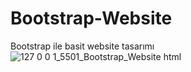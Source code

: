 # Bootstrap-Website
Bootstrap ile basit website tasarımı
![127 0 0 1_5501_Bootstrap_Website html](https://github.com/omeratlii/Bootstrap-Website/assets/68858529/a932df8b-a4c2-4e42-bfee-108a5da3030a)
